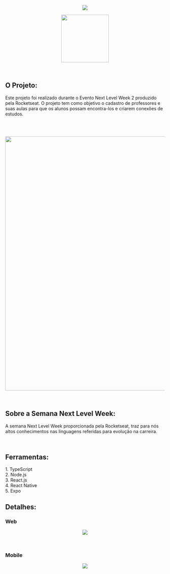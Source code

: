 <p align="center">
<img src="https://user-images.githubusercontent.com/60788150/89822927-f2fb0a00-db26-11ea-9f80-43045048804f.png" >
</p>

<p align="center">
 <img src="https://user-images.githubusercontent.com/60788150/89823121-51c08380-db27-11ea-99c7-df5bcf27822e.png" width="150">
</p>

<br/>

<h2>
O Projeto:
</h2>
<p>
Este projeto foi realizado durante o Evento Next Level Week 2 produzido pela Rocketseat. O projeto tem como objetivo o cadastro de professores e suas aulas para que os alunos
possam encontra-los e criarem conexões de estudos.
</p>

<br/>

<br/>

<p align="center">
 <img src="https://user-images.githubusercontent.com/60788150/89824453-80d7f480-db29-11ea-9c6c-6f6f3e24d935.JPG" width="800">
</p>

<br/>

<h2>Sobre a Semana Next Level Week:</h2>
<p>
A semana Next Level Week proporcionada pela Rocketseat, traz para nós altos conhecimentos nas linguagens referidas para evolução na carreira.
</p>

<br/>

<h2>
Ferramentas:
</h2>
<p>
1.  TypeScript </br>
2.  Node.js </br>
3.  React.js </br>
4. React Native </br>
5. Expo </br>
</p>

<h2>
Detalhes:
</h2>
<h3> Web </h3>
<p align="center">
 <img src="https://user-images.githubusercontent.com/60788150/89824679-e2985e80-db29-11ea-84d8-41adc2a97a68.JPG" >
</p>

<br/>

<h3> Mobile </h3>
<p align="center">
 <img src="https://user-images.githubusercontent.com/60788150/89824865-212e1900-db2a-11ea-97d8-14a84b1a8149.JPG" >
</p>

